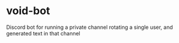 # void-bot
Discord bot for running a private channel rotating a single user, and generated text in that channel

